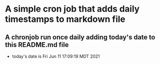 A simple cron job that adds daily timestamps to markdown file
============================================================
## A chronjob run once daily adding today's date to this README.md file
* today's date is Fri Jun 11 17:09:19 MDT 2021
